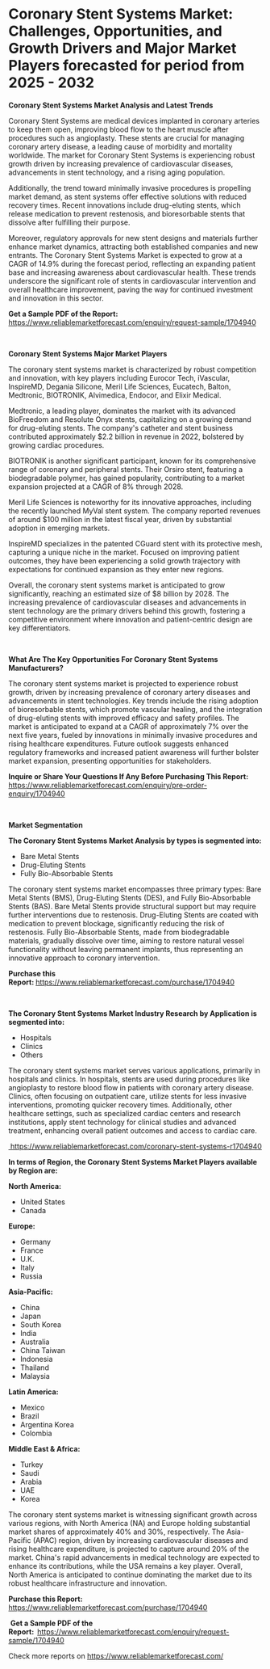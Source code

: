 <p><h1>Coronary Stent Systems Market: Challenges, Opportunities, and Growth Drivers and Major Market Players forecasted for period from 2025 - 2032</h1></p><p><strong>Coronary Stent Systems Market Analysis and Latest Trends</strong></p>
<p><p>Coronary Stent Systems are medical devices implanted in coronary arteries to keep them open, improving blood flow to the heart muscle after procedures such as angioplasty. These stents are crucial for managing coronary artery disease, a leading cause of morbidity and mortality worldwide. The market for Coronary Stent Systems is experiencing robust growth driven by increasing prevalence of cardiovascular diseases, advancements in stent technology, and a rising aging population. </p><p>Additionally, the trend toward minimally invasive procedures is propelling market demand, as stent systems offer effective solutions with reduced recovery times. Recent innovations include drug-eluting stents, which release medication to prevent restenosis, and bioresorbable stents that dissolve after fulfilling their purpose. </p><p>Moreover, regulatory approvals for new stent designs and materials further enhance market dynamics, attracting both established companies and new entrants. The Coronary Stent Systems Market is expected to grow at a CAGR of 14.9% during the forecast period, reflecting an expanding patient base and increasing awareness about cardiovascular health. These trends underscore the significant role of stents in cardiovascular intervention and overall healthcare improvement, paving the way for continued investment and innovation in this sector.</p></p>
<p><strong>Get a Sample PDF of the Report:&nbsp;</strong> <a href="https://www.reliablemarketforecast.com/enquiry/request-sample/1704940?utm_campaign=1144&utm_medium=2&utm_source=Github&utm_content=ia&utm_term=09012025&utm_id=coronary-stent-systems">https://www.reliablemarketforecast.com/enquiry/request-sample/1704940</a></p>
<p>&nbsp;</p>
<p><strong>Coronary Stent Systems Major Market Players</strong></p>
<p><p>The coronary stent systems market is characterized by robust competition and innovation, with key players including Eurocor Tech, iVascular, InspireMD, Degania Silicone, Meril Life Sciences, Eucatech, Balton, Medtronic, BIOTRONIK, Alvimedica, Endocor, and Elixir Medical. </p><p>Medtronic, a leading player, dominates the market with its advanced BioFreedom and Resolute Onyx stents, capitalizing on a growing demand for drug-eluting stents. The company's catheter and stent business contributed approximately $2.2 billion in revenue in 2022, bolstered by growing cardiac procedures.</p><p>BIOTRONIK is another significant participant, known for its comprehensive range of coronary and peripheral stents. Their Orsiro stent, featuring a biodegradable polymer, has gained popularity, contributing to a market expansion projected at a CAGR of 8% through 2028. </p><p>Meril Life Sciences is noteworthy for its innovative approaches, including the recently launched MyVal stent system. The company reported revenues of around $100 million in the latest fiscal year, driven by substantial adoption in emerging markets.</p><p>InspireMD specializes in the patented CGuard stent with its protective mesh, capturing a unique niche in the market. Focused on improving patient outcomes, they have been experiencing a solid growth trajectory with expectations for continued expansion as they enter new regions.</p><p>Overall, the coronary stent systems market is anticipated to grow significantly, reaching an estimated size of $8 billion by 2028. The increasing prevalence of cardiovascular diseases and advancements in stent technology are the primary drivers behind this growth, fostering a competitive environment where innovation and patient-centric design are key differentiators.</p></p>
<p>&nbsp;</p>
<p><strong>What Are The Key Opportunities For Coronary Stent Systems Manufacturers?</strong></p>
<p><p>The coronary stent systems market is projected to experience robust growth, driven by increasing prevalence of coronary artery diseases and advancements in stent technologies. Key trends include the rising adoption of bioresorbable stents, which promote vascular healing, and the integration of drug-eluting stents with improved efficacy and safety profiles. The market is anticipated to expand at a CAGR of approximately 7% over the next five years, fueled by innovations in minimally invasive procedures and rising healthcare expenditures. Future outlook suggests enhanced regulatory frameworks and increased patient awareness will further bolster market expansion, presenting opportunities for stakeholders.</p></p>
<p><strong>Inquire or Share Your Questions If Any Before Purchasing This Report:</strong> <a href="https://www.reliablemarketforecast.com/enquiry/pre-order-enquiry/1704940?utm_campaign=1144&utm_medium=2&utm_source=Github&utm_content=ia&utm_term=09012025&utm_id=coronary-stent-systems">https://www.reliablemarketforecast.com/enquiry/pre-order-enquiry/1704940</a></p>
<p>&nbsp;</p>
<p><strong>Market Segmentation</strong></p>
<p><strong>The Coronary Stent Systems Market Analysis by types is segmented into:</strong></p>
<p><ul><li>Bare Metal Stents</li><li>Drug-Eluting Stents</li><li>Fully Bio-Absorbable Stents</li></ul></p>
<p><p>The coronary stent systems market encompasses three primary types: Bare Metal Stents (BMS), Drug-Eluting Stents (DES), and Fully Bio-Absorbable Stents (BAS). Bare Metal Stents provide structural support but may require further interventions due to restenosis. Drug-Eluting Stents are coated with medication to prevent blockage, significantly reducing the risk of restenosis. Fully Bio-Absorbable Stents, made from biodegradable materials, gradually dissolve over time, aiming to restore natural vessel functionality without leaving permanent implants, thus representing an innovative approach to coronary intervention.</p></p>
<p><strong>Purchase this Report:&nbsp;</strong><a href="https://www.reliablemarketforecast.com/purchase/1704940?utm_campaign=1144&utm_medium=2&utm_source=Github&utm_content=ia&utm_term=09012025&utm_id=coronary-stent-systems">https://www.reliablemarketforecast.com/purchase/1704940</a></p>
<p>&nbsp;</p>
<p><strong>The Coronary Stent Systems Market Industry Research by Application is segmented into:</strong></p>
<p><ul><li>Hospitals</li><li>Clinics</li><li>Others</li></ul></p>
<p><p>The coronary stent systems market serves various applications, primarily in hospitals and clinics. In hospitals, stents are used during procedures like angioplasty to restore blood flow in patients with coronary artery disease. Clinics, often focusing on outpatient care, utilize stents for less invasive interventions, promoting quicker recovery times. Additionally, other healthcare settings, such as specialized cardiac centers and research institutions, apply stent technology for clinical studies and advanced treatment, enhancing overall patient outcomes and access to cardiac care.</p></p>
<p><a href="https://www.reliablemarketforecast.com/coronary-stent-systems-r1704940?utm_campaign=1144&utm_medium=2&utm_source=Github&utm_content=ia&utm_term=09012025&utm_id=coronary-stent-systems">&nbsp;https://www.reliablemarketforecast.com/coronary-stent-systems-r1704940</a></p>
<p><strong>In terms of Region, the Coronary Stent Systems Market Players available by Region are:</strong></p>
<p>
    <p> <strong> North America: </strong>
        <ul>
            <li>United States</li>
            <li>Canada</li>
        </ul>
        </p> 
    <p> <strong> Europe: </strong>
        <ul>
            <li>Germany</li>
            <li>France</li>
            <li>U.K.</li>
            <li>Italy</li>
            <li>Russia</li>
        </ul>
        </p> 
    <p> <strong> Asia-Pacific: </strong>
        <ul>
            <li>China</li>
            <li>Japan</li>
            <li>South Korea</li>
            <li>India</li>
            <li>Australia</li>
            <li>China Taiwan</li>
            <li>Indonesia</li>
            <li>Thailand</li>
            <li>Malaysia</li>
        </ul>
        </p> 
    <p> <strong> Latin America: </strong>
        <ul>
            <li>Mexico</li>
            <li>Brazil</li>
            <li>Argentina Korea</li>
            <li>Colombia</li>
        </ul>
        </p> 
    <p> <strong> Middle East & Africa: </strong>
        <ul>
            <li>Turkey</li>
            <li>Saudi</li>
            <li>Arabia</li>
            <li>UAE</li>
            <li>Korea</li>
        </ul>
    </p>
    </p>
<p><p>The coronary stent systems market is witnessing significant growth across various regions, with North America (NA) and Europe holding substantial market shares of approximately 40% and 30%, respectively. The Asia-Pacific (APAC) region, driven by increasing cardiovascular diseases and rising healthcare expenditure, is projected to capture around 20% of the market. China's rapid advancements in medical technology are expected to enhance its contributions, while the USA remains a key player. Overall, North America is anticipated to continue dominating the market due to its robust healthcare infrastructure and innovation.</p></p>
<p><strong>Purchase this Report: </strong><a href="https://www.reliablemarketforecast.com/purchase/1704940?utm_campaign=1144&utm_medium=2&utm_source=Github&utm_content=ia&utm_term=09012025&utm_id=coronary-stent-systems">https://www.reliablemarketforecast.com/purchase/1704940</a></p>
<p>&nbsp;<strong>Get a Sample PDF of the Report:&nbsp;&nbsp;</strong><a href="https://www.reliablemarketforecast.com/enquiry/request-sample/1704940?utm_campaign=1144&utm_medium=2&utm_source=Github&utm_content=ia&utm_term=09012025&utm_id=coronary-stent-systems">https://www.reliablemarketforecast.com/enquiry/request-sample/1704940</a></p>
<p><strong></strong></p>
<p>Check more reports on <a href="https://www.reliablemarketforecast.com/?utm_campaign=1144&utm_medium=2&utm_source=Github&utm_content=ia&utm_term=09012025&utm_id=coronary-stent-systems">https://www.reliablemarketforecast.com/</a></p>